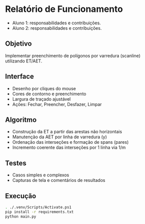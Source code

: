 ﻿# Relatório de Funcionamento

- Aluno 1: responsabilidades e contribuições.
- Aluno 2: responsabilidades e contribuições.

## Objetivo
Implementar preenchimento de polígonos por varredura (scanline) utilizando ET/AET.

## Interface
- Desenho por cliques do mouse
- Cores de contorno e preenchimento
- Largura de traçado ajustável
- Ações: Fechar, Preencher, Desfazer, Limpar

## Algoritmo
- Construção da ET a partir das arestas não horizontais
- Manutenção da AET por linha de varredura (y)
- Ordenação das interseções e formação de spans (pares)
- Incremento coerente das interseções por 1 linha via 1/m

## Testes
- Casos simples e complexos
- Capturas de tela e comentários de resultados

## Execução
```bash
. ./.venv/Scripts/Activate.ps1
pip install -r requirements.txt
python main.py
```
